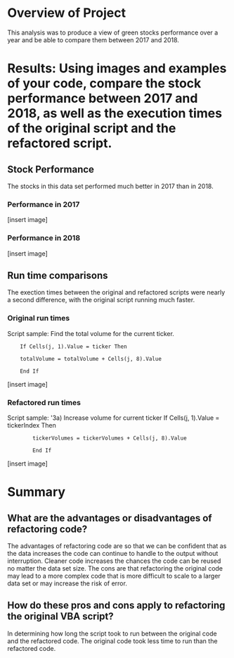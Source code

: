 # Overview of Project
This analysis was to produce a view of green stocks performance over a year and be able to compare them between 2017 and 2018. 


# Results: Using images and examples of your code, compare the stock performance between 2017 and 2018, as well as the execution times of the original script and the refactored script.

## Stock Performance

The stocks in this data set performed much better in 2017 than in 2018. 

### Performance in 2017
[insert image]

### Performance in 2018

[insert image]

## Run time comparisons
The exection times between the original and refactored scripts were nearly a second difference, with the original script running much faster. 

### Original run times

Script sample:
Find the total volume for the current ticker.
    
        If Cells(j, 1).Value = ticker Then
        
        totalVolume = totalVolume + Cells(j, 8).Value
        
        End If

[insert image]

### Refactored run times 

Script sample:
'3a) Increase volume for current ticker
          If Cells(j, 1).Value = tickerIndex Then
        
            tickerVolumes = tickerVolumes + Cells(j, 8).Value
        
            End If 

[insert image]


# Summary

## What are the advantages or disadvantages of refactoring code?
The advantages of refactoring code are so that we can be confident that as the data increases the code can continue to handle to the output without interruption. Cleaner code increases the chances the code can be reused no matter the data set size. The cons are that refactoring the original code may lead to a more complex code that is more difficult to scale to a larger data set or may increase the risk of error. 


## How do these pros and cons apply to refactoring the original VBA script?
In determining how long the script took to run between the original code and the refactored code. The original code took less time to run than the refactored code.
